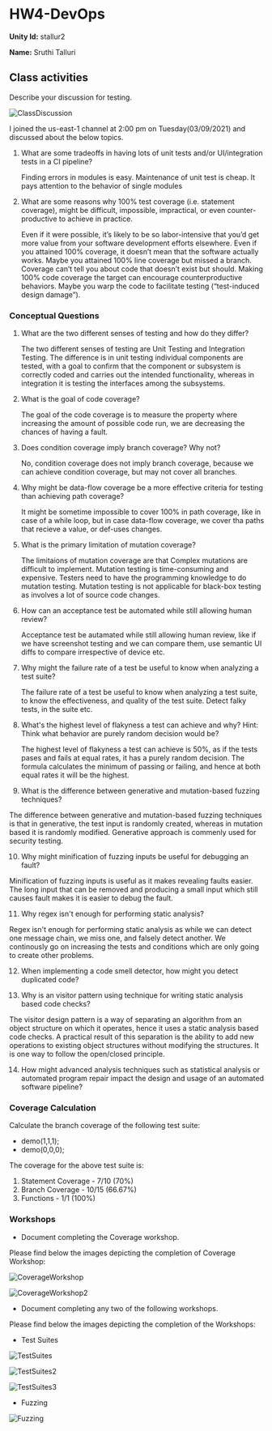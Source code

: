 # HW4-DevOps

**Unity Id:** stallur2

**Name:** Sruthi Talluri 

## Class activities

Describe your discussion for testing.


![ClassDiscussion](https://media.github.ncsu.edu/user/16063/files/ae361480-933d-11eb-9a2a-8856c290a82d)

I joined the us-east-1 channel at 2:00 pm on Tuesday(03/09/2021) and discussed about the below topics.

1. What are some tradeoffs in having lots of unit tests and/or UI/integration tests in a CI pipeline?

   Finding errors in modules is easy. Maintenance of unit test is cheap. It pays attention to the behavior of single modules

2. What are some reasons why 100% test coverage (i.e. statement coverage), might be difficult, impossible, impractical, or even counter-productive to achieve in practice.

   Even if it were possible, it’s likely to be so labor-intensive that you’d get more value from your software development efforts elsewhere. Even if you attained 100% coverage, it doesn’t mean that the software actually works. Maybe you attained 100% line coverage but missed a branch. Coverage can’t tell you about code that doesn’t exist but should. Making 100% code coverage the target can encourage counterproductive behaviors. Maybe you warp the code to facilitate testing (“test-induced design damage”). 

### Conceptual Questions

1. What are the two different senses of testing and how do they differ?

   The two different senses of testing are Unit Testing and Integration Testing. The difference is in unit testing individual components are tested, with a goal to confirm that the component or subsystem is correctly coded and carries out the intended functionality, whereas in integration it is testing the interfaces among the subsystems. 

2. What is the goal of code coverage?

   The goal of the code coverage is to measure the property where increasing the amount of possible code run, we are decreasing the chances of having a fault. 

3. Does condition coverage imply branch coverage? Why not?

   No, condition coverage does not imply branch coverage, because we can achieve condition coverage, but may not cover all branches. 

4. Why might be data-flow coverage be a more effective criteria for testing than achieving path coverage?

   It might be sometime impossible to cover 100% in path coverage, like in case of a while loop, but in case data-flow coverage, we cover tha paths that recieve a value, or def-uses changes. 

5. What is the primary limitation of mutation coverage?

   The limitaions of mutation coverage are that Complex mutations are difficult to implement. Mutation testing is time-consuming and expensive. Testers need to have the programming knowledge to do mutation testing. Mutation testing is not applicable for black-box testing as involves a lot of source code changes.   

6. How can an acceptance test be automated while still allowing human review?

   Acceptance test be autamated while still allowing human review, like if we have screenshot testing and we can compare them, use semantic UI diffs to compare irrespective of device etc. 

7. Why might the failure rate of a test be useful to know when analyzing a test suite?

   The failure rate of a test be useful to know when analyzing a test suite, to know the effectiveness, and quality of the test suite. Detect falky tests, in the suite etc. 

8. What's the highest level of flakyness a test can achieve and why? Hint: Think what behavior are purely random decision would be?

   The highest level of flakyness a test can achieve is 50%, as if the tests pases and fails at equal rates, it has a purely random decision. The formula calculates the minimum of passing or failing, and hence at both equal rates it will be the highest. 

9. What is the difference between generative and mutation-based fuzzing techniques?

  The difference between generative and mutation-based fuzzing techniques is that in generative, the test input is randomly created, whereas in mutation based it is randomly modified. Generative approach is commenly used for security testing. 

10. Why might minification of fuzzing inputs be useful for debugging an fault?

   Minification of fuzzing inputs is useful as it makes revealing faults easier. The long input that can be removed and producing a small input which still causes fault makes it is easier to debug the fault. 

11. Why regex isn't enough for performing static analysis?

   Regex isn't enough for performing static analysis as while we can detect one message chain, we miss one, and falsely detect another. We continously go on increasing the tests and conditions which are only going to create other problems. 

12. When implementing a code smell detector, how might you detect duplicated code?



13. Why is an visitor pattern using technique for writing static analysis based code checks?

   The visitor design pattern is a way of separating an algorithm from an object structure on which it operates, hence it uses a static analysis based code checks. A practical result of this separation is the ability to add new operations to existing object structures without modifying the structures. It is one way to follow the open/closed principle.

14. How might advanced analysis techniques such as statistical analysis or automated program repair impact the design and usage of an automated software pipeline?




### Coverage Calculation 

Calculate the branch coverage of the following test suite:
   - demo(1,1,1);
   - demo(0,0,0);

The coverage for the above test suite is: 

1. Statement Coverage - 7/10 (70%)
2. Branch Coverage - 10/15 (66.67%)
3. Functions - 1/1 (100%)


### Workshops

* Document completing the Coverage workshop.

Please find below the images depicting the completion of Coverage Workshop: 

![CoverageWorkshop](https://media.github.ncsu.edu/user/16063/files/aeceab00-933d-11eb-939c-a13cd413dee4)

![CoverageWorkshop2](https://media.github.ncsu.edu/user/16063/files/b42bf580-933d-11eb-9a26-f7a131ba4a76)

* Document completing any two of the following workshops. 

Please find below the images depicting the completion of the Workshops: 
   - Test Suites

   ![TestSuites](https://media.github.ncsu.edu/user/16063/files/b55d2280-933d-11eb-9644-a5e44aacb96a)

   ![TestSuites2](https://media.github.ncsu.edu/user/16063/files/b5f5b900-933d-11eb-8342-783301a9df88)

   ![TestSuites3](https://media.github.ncsu.edu/user/16063/files/b68e4f80-933d-11eb-9407-a2fbf7820147)   

   - Fuzzing

   ![Fuzzing](https://media.github.ncsu.edu/user/16063/files/b7bf7c80-933d-11eb-88a3-8d1dee6b6ee4)


